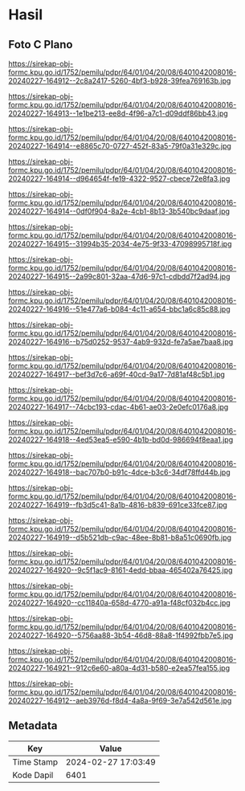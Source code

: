 # Hasil

## Foto C Plano

https://sirekap-obj-formc.kpu.go.id/1752/pemilu/pdpr/64/01/04/20/08/6401042008016-20240227-164912--2c8a2417-5260-4bf3-b928-39fea769163b.jpg

https://sirekap-obj-formc.kpu.go.id/1752/pemilu/pdpr/64/01/04/20/08/6401042008016-20240227-164913--1e1be213-ee8d-4f96-a7c1-d09ddf86bb43.jpg

https://sirekap-obj-formc.kpu.go.id/1752/pemilu/pdpr/64/01/04/20/08/6401042008016-20240227-164914--e8865c70-0727-452f-83a5-79f0a31e329c.jpg

https://sirekap-obj-formc.kpu.go.id/1752/pemilu/pdpr/64/01/04/20/08/6401042008016-20240227-164914--d964654f-fe19-4322-9527-cbece72e8fa3.jpg

https://sirekap-obj-formc.kpu.go.id/1752/pemilu/pdpr/64/01/04/20/08/6401042008016-20240227-164914--0df0f904-8a2e-4cb1-8b13-3b540bc9daaf.jpg

https://sirekap-obj-formc.kpu.go.id/1752/pemilu/pdpr/64/01/04/20/08/6401042008016-20240227-164915--31994b35-2034-4e75-9f33-47098995718f.jpg

https://sirekap-obj-formc.kpu.go.id/1752/pemilu/pdpr/64/01/04/20/08/6401042008016-20240227-164915--2a99c801-32aa-47d6-97c1-cdbdd7f2ad94.jpg

https://sirekap-obj-formc.kpu.go.id/1752/pemilu/pdpr/64/01/04/20/08/6401042008016-20240227-164916--51e477a6-b084-4c11-a654-bbc1a6c85c88.jpg

https://sirekap-obj-formc.kpu.go.id/1752/pemilu/pdpr/64/01/04/20/08/6401042008016-20240227-164916--b75d0252-9537-4ab9-932d-fe7a5ae7baa8.jpg

https://sirekap-obj-formc.kpu.go.id/1752/pemilu/pdpr/64/01/04/20/08/6401042008016-20240227-164917--bef3d7c6-a69f-40cd-9a17-7d81af48c5b1.jpg

https://sirekap-obj-formc.kpu.go.id/1752/pemilu/pdpr/64/01/04/20/08/6401042008016-20240227-164917--74cbc193-cdac-4b61-ae03-2e0efc0176a8.jpg

https://sirekap-obj-formc.kpu.go.id/1752/pemilu/pdpr/64/01/04/20/08/6401042008016-20240227-164918--4ed53ea5-e590-4b1b-bd0d-986694f8eaa1.jpg

https://sirekap-obj-formc.kpu.go.id/1752/pemilu/pdpr/64/01/04/20/08/6401042008016-20240227-164918--bac707b0-b91c-4dce-b3c6-34df78ffd44b.jpg

https://sirekap-obj-formc.kpu.go.id/1752/pemilu/pdpr/64/01/04/20/08/6401042008016-20240227-164919--fb3d5c41-8a1b-4816-b839-691ce33fce87.jpg

https://sirekap-obj-formc.kpu.go.id/1752/pemilu/pdpr/64/01/04/20/08/6401042008016-20240227-164919--d5b521db-c9ac-48ee-8b81-b8a51c0690fb.jpg

https://sirekap-obj-formc.kpu.go.id/1752/pemilu/pdpr/64/01/04/20/08/6401042008016-20240227-164920--9c5f1ac9-8161-4edd-bbaa-465402a76425.jpg

https://sirekap-obj-formc.kpu.go.id/1752/pemilu/pdpr/64/01/04/20/08/6401042008016-20240227-164920--cc11840a-658d-4770-a91a-f48cf032b4cc.jpg

https://sirekap-obj-formc.kpu.go.id/1752/pemilu/pdpr/64/01/04/20/08/6401042008016-20240227-164920--5756aa88-3b54-46d8-88a8-1f4992fbb7e5.jpg

https://sirekap-obj-formc.kpu.go.id/1752/pemilu/pdpr/64/01/04/20/08/6401042008016-20240227-164921--912c6e60-a80a-4d31-b580-e2ea57fea155.jpg

https://sirekap-obj-formc.kpu.go.id/1752/pemilu/pdpr/64/01/04/20/08/6401042008016-20240227-164912--aeb3976d-f8d4-4a8a-9f69-3e7a542d561e.jpg


## Metadata

| Key        | Value               |
| ---------- | ------------------- |
| Time Stamp | 2024-02-27 17:03:49 |
| Kode Dapil | 6401                |




